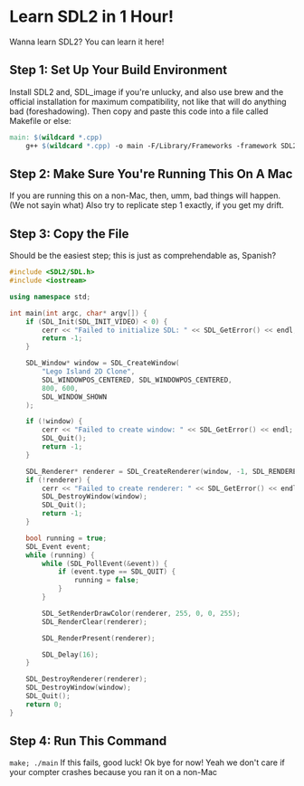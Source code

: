 # Learn SDL2 in 1 Hour!

Wanna learn SDL2? You can learn it here!

## Step 1: Set Up Your Build Environment

Install SDL2 and, SDL_image if you're unlucky, and also use brew and the official installation for maximum compatibility, not like that will do anything bad (foreshadowing). Then copy and paste this code into a file called Makefile or else:

```Makefile
main: $(wildcard *.cpp)
	g++ $(wildcard *.cpp) -o main -F/Library/Frameworks -framework SDL2 -std=c++17 -Wl,-rpath,/Library/Frameworks
```

## Step 2: Make Sure You're Running This On A Mac

If you are running this on a non-Mac, then, umm, bad things will happen.(We not sayin what) Also try to replicate step 1 exactly, if you get my drift.

## Step 3: Copy the File

Should be the easiest step; this is just as comprehendable as, Spanish?

```cpp
#include <SDL2/SDL.h>
#include <iostream>

using namespace std;

int main(int argc, char* argv[]) {
    if (SDL_Init(SDL_INIT_VIDEO) < 0) {
        cerr << "Failed to initialize SDL: " << SDL_GetError() << endl;
        return -1;
    }

    SDL_Window* window = SDL_CreateWindow(
        "Lego Island 2D Clone",
        SDL_WINDOWPOS_CENTERED, SDL_WINDOWPOS_CENTERED,
        800, 600,
        SDL_WINDOW_SHOWN
    );

    if (!window) {
        cerr << "Failed to create window: " << SDL_GetError() << endl;
        SDL_Quit();
        return -1;
    }

    SDL_Renderer* renderer = SDL_CreateRenderer(window, -1, SDL_RENDERER_ACCELERATED);
    if (!renderer) {
        cerr << "Failed to create renderer: " << SDL_GetError() << endl;
        SDL_DestroyWindow(window);
        SDL_Quit();
        return -1;
    }

    bool running = true;
    SDL_Event event;
    while (running) {
        while (SDL_PollEvent(&event)) {
            if (event.type == SDL_QUIT) {
                running = false;
            }
        }

        SDL_SetRenderDrawColor(renderer, 255, 0, 0, 255);
        SDL_RenderClear(renderer);

        SDL_RenderPresent(renderer);

        SDL_Delay(16);
    }

    SDL_DestroyRenderer(renderer);
    SDL_DestroyWindow(window);
    SDL_Quit();
    return 0;
}
```

## Step 4: Run This Command

`make; ./main` If this fails, good luck! Ok bye for now! Yeah we don't care if your compter crashes because you ran it on a non-Mac
